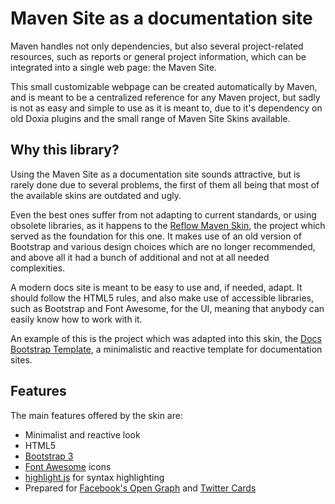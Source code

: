 # Maven Site as a documentation site

Maven handles not only dependencies, but also several project-related resources, such as reports or general project information, which can be integrated into a single web page: the Maven Site.

This small customizable webpage can be created automatically by Maven, and is meant to be a centralized reference for any Maven project, but sadly is not as easy and simple to use as it is meant to, due to it's dependency on old Doxia plugins and the small range of Maven Site Skins available.

## Why this library?

Using the Maven Site as a documentation site sounds attractive, but is rarely done due to several problems, the first of them all being that most of the available skins are outdated and ugly.

Even the best ones suffer from not adapting to current standards, or using obsolete libraries, as it happens to the [Reflow Maven Skin][reflow], the project which served as the foundation for this one. It makes use of an old version of Bootstrap and various design choices which are no longer recommended, and above all it had a bunch of additional and not at all needed complexities.

A modern docs site is meant to be easy to use and, if needed, adapt. It should follow the HTML5 rules, and also make use of accessible libraries, such as Bootstrap and Font Awesome, for the UI, meaning that anybody can easily know how to work with it.

An example of this is the project which was adapted into this skin, the [Docs Bootstrap Template][docs_template], a minimalistic and reactive template for documentation sites.

## Features

The main features offered by the skin are:

- Minimalist and reactive look
- HTML5
- [Bootstrap 3][bootstrap]
- [Font Awesome][font_awesome] icons
- [highlight.js][highlight] for syntax highlighting
- Prepared for [Facebook's Open Graph][open-graph] and [Twitter Cards][twitter-cards]

[bootstrap]: http://getbootstrap.com/
[docs_template]: https://github.com/Bernardo-MG/docs-bootstrap-template
[font_awesome]: https://fortawesome.github.io/Font-Awesome/
[highlight]: https://highlightjs.org/
[reflow]: http://andriusvelykis.github.io/reflow-maven-skin/
[open-graph]: http://ogp.me/
[twitter-cards]: https://dev.twitter.com/cards/overview
